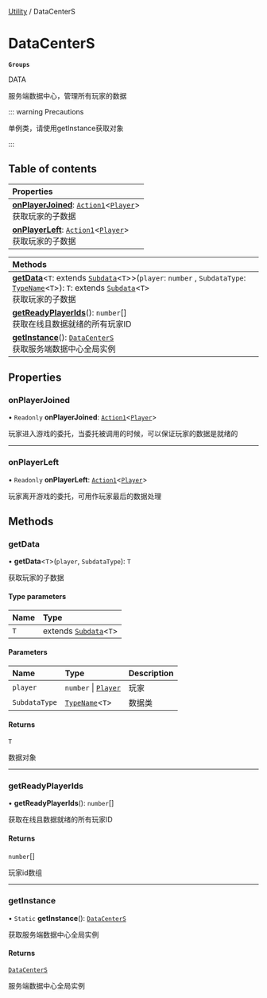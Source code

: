 [Utility](../groups/Utility.Utility.md) / DataCenterS

# DataCenterS <Badge type="tip" text="Class" /> <Score text="DataCenterS" />

**`Groups`**

DATA

服务端数据中心，管理所有玩家的数据

::: warning Precautions

单例类，请使用getInstance获取对象

:::

## Table of contents

| Properties |
| :-----|
| **[onPlayerJoined](Extension.DataCenterS.md#onplayerjoined)**: [`Action1`](Type.Action1.md)<[`Player`](Gameplay.Player.md)\> <br> 获取玩家的子数据|
| **[onPlayerLeft](Extension.DataCenterS.md#onplayerleft)**: [`Action1`](Type.Action1.md)<[`Player`](Gameplay.Player.md)\> <br> 获取玩家的子数据|

| Methods |
| :-----|
| **[getData](Extension.DataCenterS.md#getdata)**<`T`: extends [`Subdata`](Extension.Subdata.md)<`T`\>\>(`player`: `number` \, `SubdataType`: [`TypeName`](../interfaces/Type.TypeName.md)<`T`\>): `T`: extends [`Subdata`](Extension.Subdata.md)<`T`\> <br> 获取玩家的子数据|
| **[getReadyPlayerIds](Extension.DataCenterS.md#getreadyplayerids)**(): `number`[] <br> 获取在线且数据就绪的所有玩家ID|
| **[getInstance](Extension.DataCenterS.md#getinstance)**(): [`DataCenterS`](Extension.DataCenterS.md) <br> 获取服务端数据中心全局实例|

## Properties

### onPlayerJoined <Score text="onPlayerJoined" /> 

• `Readonly` **onPlayerJoined**: [`Action1`](Type.Action1.md)<[`Player`](Gameplay.Player.md)\>

玩家进入游戏的委托，当委托被调用的时候，可以保证玩家的数据是就绪的

___

### onPlayerLeft <Score text="onPlayerLeft" /> 

• `Readonly` **onPlayerLeft**: [`Action1`](Type.Action1.md)<[`Player`](Gameplay.Player.md)\>

玩家离开游戏的委托，可用作玩家最后的数据处理

## Methods

### getData <Score text="getData" /> 

• **getData**<`T`\>(`player`, `SubdataType`): `T` <Badge type="tip" text="server" />

获取玩家的子数据


#### Type parameters

| Name | Type |
| :------ | :------ |
| `T` | extends [`Subdata`](Extension.Subdata.md)<`T`\> |

#### Parameters

| Name | Type | Description |
| :------ | :------ | :------ |
| `player` | `number` \| [`Player`](Gameplay.Player.md) |  玩家 |
| `SubdataType` | [`TypeName`](../interfaces/Type.TypeName.md)<`T`\> |  数据类 |

#### Returns

`T`

数据对象

___

### getReadyPlayerIds <Score text="getReadyPlayerIds" /> 

• **getReadyPlayerIds**(): `number`[] <Badge type="tip" text="server" />

获取在线且数据就绪的所有玩家ID


#### Returns

`number`[]

玩家id数组

___

### getInstance <Score text="getInstance" /> 

• `Static` **getInstance**(): [`DataCenterS`](Extension.DataCenterS.md) <Badge type="tip" text="server" />

获取服务端数据中心全局实例


#### Returns

[`DataCenterS`](Extension.DataCenterS.md)

服务端数据中心全局实例
